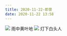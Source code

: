 ```yaml
---
title: 2020-11-22-即景
date: 2020-11-22 13:58
---
```

![](./_image/2020-11-22/99ef747d98f771364b851a9347b22688.jpeg)
雨中黄叶地
![](./_image/2020-11-22/239d8b43eda6b688692913dd533400a2.jpeg)
灯下白头人
